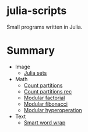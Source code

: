 # julia-scripts

Small programs written in Julia.

# Summary

* Image
    * [Julia sets](./Image/julia_sets.jl)
* Math
    * [Count partitions](./Math/count_partitions.jl)
    * [Count partitions rec](./Math/count_partitions_rec.jl)
    * [Modular factorial](./Math/modular_factorial.jl)
    * [Modular fibonacci](./Math/modular_fibonacci.jl)
    * [Modular hyperoperation](./Math/modular_hyperoperation.jl)
* Text
    * [Smart word wrap](./Text/smart_word_wrap.jl)
